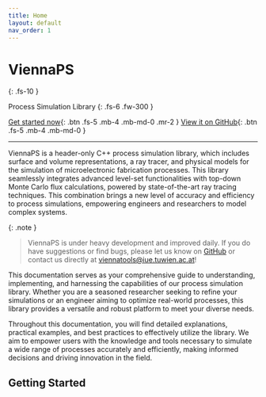 ```yaml
---
title: Home
layout: default
nav_order: 1
---
```


# ViennaPS
{: .fs-10 }

Process Simulation Library
{: .fs-6 .fw-300 }

[Get started now](#getting-started){: .btn .fs-5 .mb-4 .mb-md-0 .mr-2 }
[View it on GitHub](https://github.com/ViennaTools/ViennaPS){: .btn .fs-5 .mb-4 .mb-md-0 }

---

ViennaPS is a header-only C++ process simulation library, which includes surface and volume representations, a ray tracer, and physical models for the simulation of microelectronic fabrication processes. This library seamlessly integrates advanced level-set functionalities with top-down Monte Carlo flux calculations, powered by state-of-the-art ray tracing techniques. This combination brings a new level of accuracy and efficiency to process simulations, empowering engineers and researchers to model complex systems.

{: .note }
> ViennaPS is under heavy development and improved daily. If you do have suggestions or find bugs, please let us know on [GitHub][ViennaPS issues] or contact us directly at [viennatools@iue.tuwien.ac.at](mailto:viennatools@iue.tuwien.ac.at)!

This documentation serves as your comprehensive guide to understanding, implementing, and harnessing the capabilities of our process simulation library. Whether you are a seasoned researcher seeking to refine your simulations or an engineer aiming to optimize real-world processes, this library provides a versatile and robust platform to meet your diverse needs.

Throughout this documentation, you will find detailed explanations, practical examples, and best practices to effectively utilize the library. We aim to empower users with the knowledge and tools necessary to simulate a wide range of processes accurately and efficiently, making informed decisions and driving innovation in the field.



## Getting Started

[ViennaPS repo]: https://github.com/ViennaTools/ViennaPS
[ViennaPS issues]: https://github.com/ViennaTools/ViennaPS/issues

